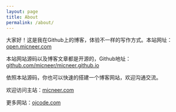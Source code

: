 ```yaml
---
layout: page
title: About
permalink: /about/
---
```


大家好！这是我在Github上的博客，体验不一样的写作方式。本站网址：[open.micneer.com](http://open.micneer.com)  

本站网站源码以及博客文章都是开源的，Github地址：[github.com/micneer/micneer.github.io](https://github.com/micneer/micneer.github.io)  

依照本站源码，你也可以快速的搭建一个博客网站，欢迎沟通交流。  

欢迎访问主站：[micneer.com](http://micneer.com/)  

更多网站：[ojcode.com](http://ojcode.com)  
